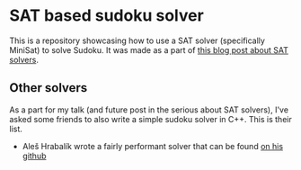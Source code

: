 # SAT based sudoku solver

This is a repository showcasing how to use a SAT solver (specifically
MiniSat) to solve Sudoku. It was made as a part of
[this blog post about SAT solvers](https://codingnest.com/modern-sat-solvers-fast-neat-underused-part-1-of-n/).

## Other solvers
As a part for my talk (and future post in the serious about SAT solvers),
I've asked some friends to also write a simple sudoku solver in C++. This
is their list.

* Aleš Hrabalík wrote a fairly performant solver that can be found [on his github](https://github.com/hrabalik/sudoku)
